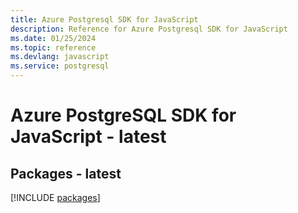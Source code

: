 ```yaml
---
title: Azure Postgresql SDK for JavaScript
description: Reference for Azure Postgresql SDK for JavaScript
ms.date: 01/25/2024
ms.topic: reference
ms.devlang: javascript
ms.service: postgresql
---
```

# Azure PostgreSQL SDK for JavaScript - latest
## Packages - latest
[!INCLUDE [packages](postgresql-index.md)]